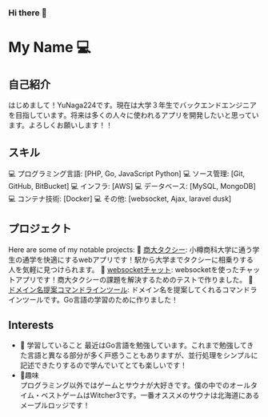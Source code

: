 ### Hi there 👋

# My Name 💻

## 自己紹介
はじめまして！YuNaga224です。現在は大学３年生でバックエンドエンジニアを目指しています。将来は多くの人々に使われるアプリを開発したいと思っています。よろしくお願いします！！

## スキル
💻 プログラミング言語: [PHP, Go, JavaScript Python]
💻 ソース管理: [Git, GitHub, BitBucket]
💻 インフラ: [AWS]
💻 データベース: [MySQL, MongoDB]
💻 コンテナ技術: [Docker]
💻 その他: [websocket, Ajax, laravel dusk]
## プロジェクト
Here are some of my notable projects:
🚀 [商大タクシー](https://github.com/YuNaga224/shodaitaxi): 小樽商科大学に通う学生の通学を快適にするwebアプリです！駅から大学までタクシーに相乗りする人を気軽に見つけられます。
🚀 [websocketチャット](https://github.com/YuNaga224/websocketChat): websocketを使ったチャットアプリです！商大タクシーの課題を解決するためのテストで作りました。
🚀 [ドメイン名提案コマンドラインツール](https://github.com/YuNaga224/domain-name-suggestion-tool): ドメイン名を提案してくれるコマンドラインツールです。Go言語の学習のために作りました！

## Interests
- 🌱 学習していること
  最近はGo言語を勉強しています。これまで勉強してきた言語と異なる部分が多く戸惑うこともありますが、並行処理をシンプルに記述できたりするので学んでいてとても楽しいです！
- 🚗趣味  
プログラミング以外ではゲームとサウナが大好きです。僕の中でのオールタイム・ベストゲームはWitcher3です。一番オススメのサウナは北海道にあるメープルロッジです！

